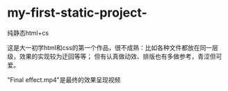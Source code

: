 # my-first-static-project-
纯静态html+cs

这是大一初学html和css的第一个作品，很不成熟：比如各种文件都放在同一层级，效果的实现较为迂回等等；
但有认真做动效、排版也有多做参考，青涩但可爱。

"Final effect.mp4"是最终的效果呈现视频
